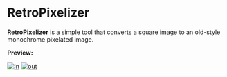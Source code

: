 # RetroPixelizer

**RetroPixelizer** is a simple tool that converts a square image to an old-style monochrome pixelated image.

**Preview:**

<a href="https://ibb.co/n71ybvZ"><img src="https://i.ibb.co/hBdNyjh/in.jpg" alt="in" border="0"></a>
<a href="https://ibb.co/mhX5Fdm"><img src="https://i.ibb.co/L9JdhBM/out.jpg" alt="out" border="0"></a>

